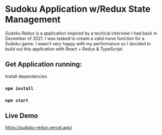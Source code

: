 # Sudoku Application w/Redux State Management

Sudoku Redux is a application inspired by a techical interview I had back in December of 2021. I was tasked to create a valid move function for a Sudoku game. I wasn't very happy with my performance so I decided to build out this application with React + Redux & TypeScript.

## Get Application running:

Install dependencies

### `npm install`

### `npm start`

## Live Demo

https://sudoku-redux.vercel.app/
